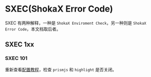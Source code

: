 # SXEC(ShokaX Error Code)

SXEC 有两种解释，一种是 `ShokaX Enviroment Check`，另一种则是 `ShokaX Error Code`，本文档取后者。

## SXEC 1xx

### SXEC 101

重新查看[配置教程](/guide/index.md#配置主题)，检查 `prismjs` 和 `highlight` 是否关闭。

